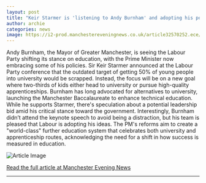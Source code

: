 ```yaml
---
layout: post
title: "Keir Starmer is 'listening to Andy Burnham' and adopting his policies, mayor's office says"
author: archie
categories: news
image: https://i2-prod.manchestereveningnews.co.uk/article32570252.ece/ALTERNATES/s1200/0_Labour-Party-conference-2025.jpg
---
```

Andy Burnham, the Mayor of Greater Manchester, is seeing the Labour Party shifting its stance on education, with the Prime Minister now embracing some of his policies. Sir Keir Starmer announced at the Labour Party conference that the outdated target of getting 50% of young people into university would be scrapped. Instead, the focus will be on a new goal where two-thirds of kids either head to university or pursue high-quality apprenticeships. Burnham has long advocated for alternatives to university, launching the Manchester Baccalaureate to enhance technical education. While he supports Starmer, there's speculation about a potential leadership bid amid his critical stance toward the government. Interestingly, Burnham didn’t attend the keynote speech to avoid being a distraction, but his team is pleased that Labour is adopting his ideas. The PM's reforms aim to create a "world-class" further education system that celebrates both university and apprenticeship routes, acknowledging the need for a shift in how success is measured in education.

![Article Image](https://i2-prod.manchestereveningnews.co.uk/article32570252.ece/ALTERNATES/s1200/0_Labour-Party-conference-2025.jpg)

[Read the full article at Manchester Evening News](https://www.manchestereveningnews.co.uk/news/greater-manchester-news/keir-starmer-listening-andy-burnham-32587434)

---

